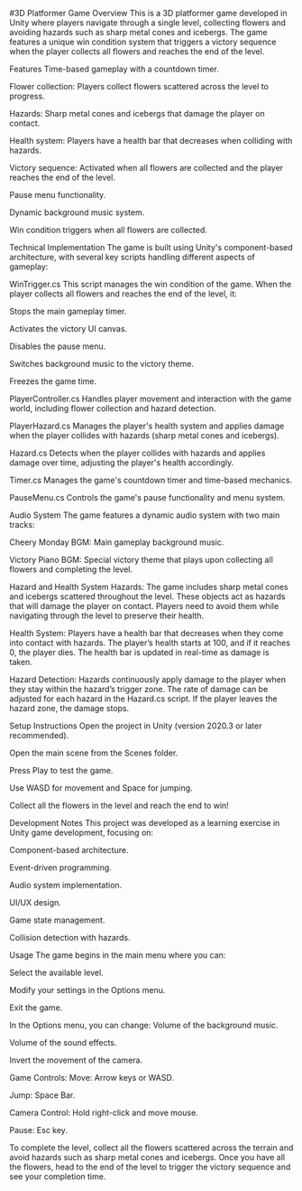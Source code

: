 #3D Platformer Game
Overview
This is a 3D platformer game developed in Unity where players navigate through a single level, collecting flowers and avoiding hazards such as sharp metal cones and icebergs. The game features a unique win condition system that triggers a victory sequence when the player collects all flowers and reaches the end of the level.

Features
Time-based gameplay with a countdown timer.

Flower collection: Players collect flowers scattered across the level to progress.

Hazards: Sharp metal cones and icebergs that damage the player on contact.

Health system: Players have a health bar that decreases when colliding with hazards.

Victory sequence: Activated when all flowers are collected and the player reaches the end of the level.

Pause menu functionality.

Dynamic background music system.

Win condition triggers when all flowers are collected.

Technical Implementation
The game is built using Unity's component-based architecture, with several key scripts handling different aspects of gameplay:

WinTrigger.cs
This script manages the win condition of the game. When the player collects all flowers and reaches the end of the level, it:

Stops the main gameplay timer.

Activates the victory UI canvas.

Disables the pause menu.

Switches background music to the victory theme.

Freezes the game time.

PlayerController.cs
Handles player movement and interaction with the game world, including flower collection and hazard detection.

PlayerHazard.cs
Manages the player's health system and applies damage when the player collides with hazards (sharp metal cones and icebergs).

Hazard.cs
Detects when the player collides with hazards and applies damage over time, adjusting the player's health accordingly.

Timer.cs
Manages the game's countdown timer and time-based mechanics.

PauseMenu.cs
Controls the game's pause functionality and menu system.

Audio System
The game features a dynamic audio system with two main tracks:

Cheery Monday BGM: Main gameplay background music.

Victory Piano BGM: Special victory theme that plays upon collecting all flowers and completing the level.

Hazard and Health System
Hazards: The game includes sharp metal cones and icebergs scattered throughout the level. These objects act as hazards that will damage the player on contact. Players need to avoid them while navigating through the level to preserve their health.

Health System: Players have a health bar that decreases when they come into contact with hazards. The player’s health starts at 100, and if it reaches 0, the player dies. The health bar is updated in real-time as damage is taken.

Hazard Detection: Hazards continuously apply damage to the player when they stay within the hazard’s trigger zone. The rate of damage can be adjusted for each hazard in the Hazard.cs script. If the player leaves the hazard zone, the damage stops.

Setup Instructions
Open the project in Unity (version 2020.3 or later recommended).

Open the main scene from the Scenes folder.

Press Play to test the game.

Use WASD for movement and Space for jumping.

Collect all the flowers in the level and reach the end to win!

Development Notes
This project was developed as a learning exercise in Unity game development, focusing on:

Component-based architecture.

Event-driven programming.

Audio system implementation.

UI/UX design.

Game state management.

Collision detection with hazards.

Usage
The game begins in the main menu where you can:

Select the available level.

Modify your settings in the Options menu.

Exit the game.

In the Options menu, you can change:
Volume of the background music.

Volume of the sound effects.

Invert the movement of the camera.

Game Controls:
Move: Arrow keys or WASD.

Jump: Space Bar.

Camera Control: Hold right-click and move mouse.

Pause: Esc key.

To complete the level, collect all the flowers scattered across the terrain and avoid hazards such as sharp metal cones and icebergs. Once you have all the flowers, head to the end of the level to trigger the victory sequence and see your completion time.




